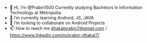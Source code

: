 - 👋 Hi, I’m @Prabin1500
     Currently studying Bachelors in Information Technology at Metropolia.
- 🌱 I’m currently learning Android, JS, JAVA
- 💞️ I’m looking to collaborate on Android Projects
- 📫 How to reach me dhakalprabin7@gmail.com / https://www.linkedin.com/in/prabin-dhakal7/

<!---
Prabin1500/Prabin1500 is a ✨ special ✨ repository because its `README.md` (this file) appears on your GitHub profile.
You can click the Preview link to take a look at your changes.
--->
